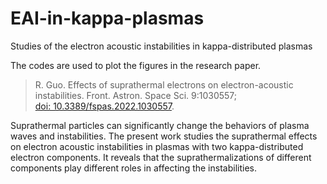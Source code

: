 # EAI-in-kappa-plasmas

Studies of the electron acoustic instabilities in kappa-distributed plasmas

The codes are used to plot the figures in the research paper.

> R. Guo. Effects of suprathermal electrons on electron-acoustic instabilities. Front. Astron. Space Sci. 9:1030557;\
> [doi: 10.3389/fspas.2022.1030557](http://doi.org/10.3389/fspas.2022.1030557).

Suprathermal particles can significantly change the behaviors of plasma waves and instabilities.
The present work studies the suprathermal effects on electron acoustic instabilities in plasmas with two kappa-distributed electron components.
It reveals that the suprathermalizations of different components play different roles in affecting the instabilities.
